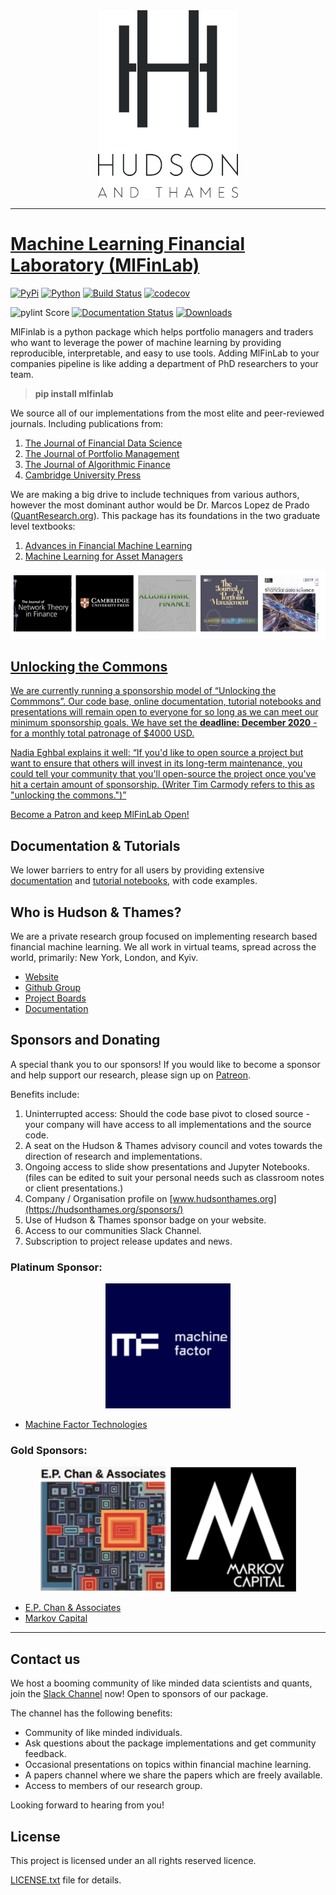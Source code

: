 <div align="center">
   <a href="https://hudsonthames.org/">
   <img src="https://raw.githubusercontent.com/hudson-and-thames/mlfinlab/master/.github/logo/hudson_and_thames_logo.png" height="300"><br>
</div>


-----------------
# Machine Learning Financial Laboratory (MlFinLab)
[![PyPi](https://img.shields.io/pypi/v/mlfinlab.svg)]((https://pypi.org/project/mlfinlab/))
[![Python](https://img.shields.io/pypi/pyversions/mlfinlab.svg)]((https://pypi.org/project/mlfinlab/))
[![Build Status](https://travis-ci.com/hudson-and-thames/mlfinlab.svg?branch=master)](https://travis-ci.com/hudson-and-thames/mlfinlab)
[![codecov](https://codecov.io/gh/hudson-and-thames/mlfinlab/branch/master/graph/badge.svg)](https://codecov.io/gh/hudson-and-thames/mlfinlab)

![pylint Score](https://mperlet.github.io/pybadge/badges/10.svg)
[![Documentation Status](https://readthedocs.org/projects/mlfinlab/badge/?version=latest)](https://mlfinlab.readthedocs.io/en/latest/?badge=latest)
[![Downloads](https://img.shields.io/pypi/dm/mlfinlab.svg)]((https://pypi.org/project/mlfinlab/))

MlFinlab is a python package which helps portfolio managers and traders who want to leverage the power of machine learning by providing reproducible, interpretable, and easy to use tools. 
Adding MlFinLab to your companies pipeline is like adding a department of PhD researchers to your team.

> **pip install mlfinlab**

We source all of our implementations from the most elite and peer-reviewed journals. Including publications from: 
1. [The Journal of Financial Data Science](https://jfds.pm-research.com/)
2. [The Journal of Portfolio Management](https://jpm.pm-research.com/)
3. [The Journal of Algorithmic Finance](http://www.algorithmicfinance.org/)
4. [Cambridge University Press](https://www.cambridge.org/)

We are making a big drive to include techniques from various authors, however the most dominant author would be Dr. Marcos Lopez de Prado ([QuantResearch.org](http://www.quantresearch.org/)).
This package has its foundations in the two graduate level textbooks: 
1. [Advances in Financial Machine Learning](https://www.amazon.co.uk/Advances-Financial-Machine-Learning-Marcos/dp/1119482089)
2. [Machine Learning for Asset Managers](https://www.cambridge.org/core/books/machine-learning-for-asset-managers/6D9211305EA2E425D33A9F38D0AE3545)

<div align="center">
   <a href="https://hudsonthames.org/">
   <img src="https://raw.githubusercontent.com/hudson-and-thames/mlfinlab/update_readme/docs/source/logo/journals.png"><br>
</div>

## Unlocking the Commons
We are currently running a sponsorship model of “Unlocking the Commmons”. Our code base, online documentation, 
tutorial notebooks and presentations will remain open to everyone for so long as we can meet our minimum sponsorship 
goals. We have set the **deadline: December 2020** - for a monthly total patronage of $4000 USD.

Nadia Eghbal explains it well: “If you'd like to open source a project but want to ensure that others will invest in 
its long-term maintenance, you could tell your community that you'll open-source the project once you've hit a 
certain amount of sponsorship. (Writer Tim Carmody refers to this as "unlocking the commons.")”

[Become a Patron and keep MlFinLab Open!](https://www.patreon.com/HudsonThames)

## Documentation & Tutorials
We lower barriers to entry for all users by providing extensive [documentation](https://mlfinlab.readthedocs.io/en/latest/) 
and [tutorial notebooks](https://github.com/hudson-and-thames/research), with code examples.

## Who is Hudson & Thames?
We are a private research group focused on implementing research based financial machine learning. We all work in 
virtual teams, spread across the world, primarily: New York, London, and Kyiv.

* [Website](https://hudsonthames.org/)
* [Github Group](https://github.com/hudson-and-thames)
* [Project Boards](https://github.com/orgs/hudson-and-thames/projects)
* [Documentation](https://mlfinlab.readthedocs.io/en/latest/)


## Sponsors and Donating
A special thank you to our sponsors! If you would like to become a sponsor and help support our research, please sign 
up on [Patreon](https://www.patreon.com/HudsonThames).

Benefits include:
1. Uninterrupted access: Should the code base pivot to closed source - your company will have access to all 
   implementations and the source code.
2. A seat on the Hudson & Thames advisory council and votes towards the direction of research and implementations.
3. Ongoing access to slide show presentations and Jupyter Notebooks. (files can be edited to suit your personal 
   needs such as classroom notes or client presentations.)
4. Company / Organisation profile on [www.hudsonthames.org](https://hudsonthames.org/sponsors/)
5. Use of Hudson & Thames sponsor badge on your website.
6. Access to our communities Slack Channel.
7. Subscription to project release updates and news.

### Platinum Sponsor:
<div align="center">
   <a href="https://hudsonthames.org/sponsors/">
   <img src="https://raw.githubusercontent.com/hudson-and-thames/mlfinlab/master/docs/source/logo/machine-factor-technologies.png" height="200"><br>
</div>


* [Machine Factor Technologies](https://machinefactor.tech/)

### Gold Sponsors:
<div align="center">
   <a href="https://hudsonthames.org/sponsors/">
   <img src="https://raw.githubusercontent.com/hudson-and-thames/mlfinlab/master/docs/source/logo/gold_sponsors.png" height="200"><br>
</div>


* [E.P. Chan & Associates](https://www.epchan.com/)
* [Markov Capital](http://www.markovcapital.se/)

---

## Contact us
We host a booming community of like minded data scientists and quants, join the 
[Slack Channel](https://www.patreon.com/HudsonThames) now! Open to sponsors of our package. 

The channel has the following benefits: 

* Community of like minded individuals.
* Ask questions about the package implementations and get community feedback.
* Occasional presentations on topics within financial machine learning.
* A papers channel where we share the papers which are freely available.
* Access to members of our research group.
 
Looking forward to hearing from you!

## License

This project is licensed under an all rights reserved licence.

[LICENSE.txt](https://github.com/hudson-and-thames/mlfinlab/blob/master/LICENSE.txt) file for details.
